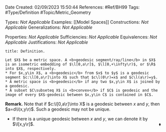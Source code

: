 <div class="topSpace"></div>

Date Created: 02/09/2023 15:50:44
References: #Ref/BH99
Tags: #Type/Definition #Topic/Metric_Geometry

Types: <i>Not Applicable</i>
Examples: [[Model Spaces]]
Constructions: <i>Not Applicable</i>
Generalizations: <i>Not Applicable</i>

Properties: <i>Not Applicable</i>
Sufficiencies: <i>Not Applicable</i>
Equivalences: <i>Not Applicable</i>
Justifications: <i>Not Applicable</i>

``` ad-Definition
title: Definition.

Let $X$ be a metric space. A <b>geodesic segment/ray/line</b> in $X$ is an isometric embedding of $\l[0,a\r]$, $\l[0,+\infty\r)$, or $\R$ into $X$, respectively.
* For $x,y\in X$, a <b>geodesic</b> from $x$ to $y$ is a geodesic segment $c:\l[0,a\r]\into X$ such that $c\l(0\r)=x$ and $c\l(a\r)=y$.
* A metric space is <b>geodesic</b> if any two $x,y\in X$ is joined by a geodesic.
* A subset $C\subseteq X$ is <b>convex</b> if $C$ is geodesic and the image of every $X$-geodesic between $x,y\in C$ is contained in $C$.

```

<b>Remark.</b> Note that if $c:\l[0,a\r]\into X$ is a geodesic between $x$ and $y$, then $a=d\l(x,y\r)$. Such a geodesic may not be unique.
* If there is a unique geodesic between $x$ and $y$, we can denote it by $\l[x,y\r]$.<span style="float:right;">$\blacklozenge$</span>
